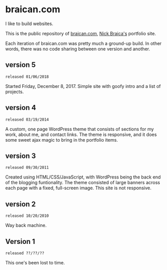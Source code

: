 braican.com
===========

I like to build websites.

This is the public repository of [braican.com](http://braican.com), [Nick Braica's](http://twitter.com/braican) portfolio site.

Each iteration of braican.com was pretty much a ground-up build. In other words, there was no code sharing between one version and another.

## version 5
`released 01/06/2018`

Started Friday, December 8, 2017. Simple site with goofy intro and a list of projects.

## version 4
`released 03/19/2014`

A custom, one page WordPress theme that consists of sections for my work, about me, and contact links. The theme is responsive, and it does some sweet ajax magic to bring in the portfolio items.

## version 3
`released 09/30/2011`

Created using HTML/CSS/JavaScript, with WordPress being the back end of the blogging funtionality. The theme consisted of large banners across each page with a fixed, full-screen image. This site is not responsive.

## version 2
`released 10/20/2010`

Way back machine.

## Version 1

`released ??/??/??`

This one's been lost to time.